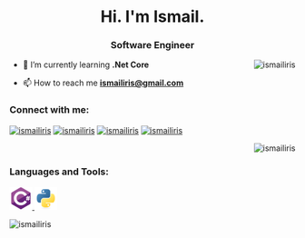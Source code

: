 <h1 align="center">Hi. I'm Ismail.</h1>
<h3 align="center">Software Engineer</h3>

<p><img align="right" src="https://github-readme-stats.vercel.app/api/top-langs?username=ismailiris&show_icons=true&theme=ismailiris&locale=en&layout=compact" alt="ismailiris" /></p>


- 🌱 I’m currently learning **.Net Core**

- 📫 How to reach me **ismailiris@gmail.com**



<h3 align="left">Connect with me:</h3>
<p align="left">
<a href="https://linkedin.com/in/ismailiris" target="blank"><img align="center" src="https://raw.githubusercontent.com/rahuldkjain/github-profile-readme-generator/master/src/images/icons/Social/linked-in-alt.svg" alt="ismailiris" height="30" width="40" /></a>
<a href="https://instagram.com/ismailiris" target="blank"><img align="center" src="https://raw.githubusercontent.com/rahuldkjain/github-profile-readme-generator/master/src/images/icons/Social/instagram.svg" alt="ismailiris" height="30" width="40" /></a>
<a href="https://twitter.com/ismailiris" target="blank"><img align="center" src="https://raw.githubusercontent.com/rahuldkjain/github-profile-readme-generator/master/src/images/icons/Social/twitter.svg" alt="ismailiris" height="30" width="40" /></a>
<a href="https://www.hackerrank.com/ismailiris" target="blank"><img align="center" src="https://raw.githubusercontent.com/rahuldkjain/github-profile-readme-generator/master/src/images/icons/Social/hackerrank.svg" alt="ismailiris" height="30" width="40" /></a>
</p>

<p>&nbsp;<img align="right" src="https://github-readme-stats.vercel.app/api?username=ismailiris&show_icons=true&theme=tokyonight&locale=en" alt="ismailiris" /></p>

<h3 align="left">Languages and Tools:</h3>
<p align="left"> <a href="https://www.w3schools.com/cs/" target="_blank" rel="noreferrer"> <img src="https://raw.githubusercontent.com/devicons/devicon/master/icons/csharp/csharp-original.svg" alt="csharp" width="40" height="40"/> </a> </a> <a href="https://www.python.org" target="_blank" rel="noreferrer"> <img src="https://raw.githubusercontent.com/devicons/devicon/master/icons/python/python-original.svg" alt="python" width="40" height="40"/> </a> </p>

<p align="left"> <img src="https://komarev.com/ghpvc/?username=ismailiris&label=Profile%20views&color=0e75b6&style=flat" alt="ismailiris" /> </p> 


